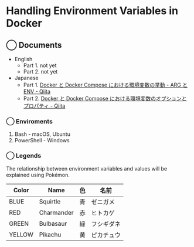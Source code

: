 # Handling Environment Variables in Docker


## ◯ Documents

* English
    * Part 1. not yet
    * Part 2. not yet
* Japanese
    * Part 1. [Docker と Docker Compose における環境変数の挙動 - ARG と ENV - Qiita](https://qiita.com/domodomodomo/items/e0e9af5cb7c40b00759f)
    * Part 2. [Docker と Docker Compose における環境変数のオプションとプロパティ - Qiita](https://qiita.com/domodomodomo/items/b5cf643a77c576c959ed)


### ◯ Enviroments

1. Bash - macOS, Ubuntu
2. PowerShell - Windows


### ◯ Legends

The relationship between environment variables and values will be explained using Pokémon.


| Color  | Name  | 色| 名前 |
|-----------------|----------------|--------------|----------|
| BLUE            | Squirtle       | 青           | ゼニガメ |
| RED             | Charmander     | 赤           | ヒトカゲ |
| GREEN           | Bulbasaur      | 緑           | フシギダネ |
| YELLOW          | Pikachu        | 黄           | ピカチュウ |
